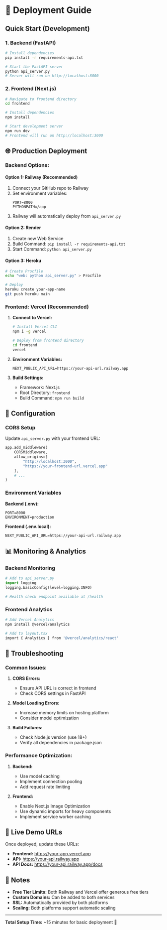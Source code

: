 # 🚀 Deployment Guide

## Quick Start (Development)

### 1. **Backend (FastAPI)**

```bash
# Install dependencies
pip install -r requirements-api.txt

# Start the FastAPI server
python api_server.py
# Server will run on http://localhost:8000
```

### 2. **Frontend (Next.js)**

```bash
# Navigate to frontend directory
cd frontend

# Install dependencies
npm install

# Start development server
npm run dev
# Frontend will run on http://localhost:3000
```

## 🌐 Production Deployment

### **Backend Options:**

#### **Option 1: Railway** (Recommended)
1. Connect your GitHub repo to Railway
2. Set environment variables:
   ```
   PORT=8000
   PYTHONPATH=/app
   ```
3. Railway will automatically deploy from `api_server.py`

#### **Option 2: Render**
1. Create new Web Service
2. Build Command: `pip install -r requirements-api.txt`
3. Start Command: `python api_server.py`

#### **Option 3: Heroku**
```bash
# Create Procfile
echo "web: python api_server.py" > Procfile

# Deploy
heroku create your-app-name
git push heroku main
```

### **Frontend: Vercel** (Recommended)

1. **Connect to Vercel:**
   ```bash
   # Install Vercel CLI
   npm i -g vercel
   
   # Deploy from frontend directory
   cd frontend
   vercel
   ```

2. **Environment Variables:**
   ```
   NEXT_PUBLIC_API_URL=https://your-api-url.railway.app
   ```

3. **Build Settings:**
   - Framework: Next.js
   - Root Directory: `frontend`
   - Build Command: `npm run build`

## 🔧 Configuration

### **CORS Setup**
Update `api_server.py` with your frontend URL:
```python
app.add_middleware(
    CORSMiddleware,
    allow_origins=[
        "http://localhost:3000",
        "https://your-frontend-url.vercel.app"
    ],
    # ...
)
```

### **Environment Variables**

**Backend (.env):**
```
PORT=8000
ENVIRONMENT=production
```

**Frontend (.env.local):**
```
NEXT_PUBLIC_API_URL=https://your-api-url.railway.app
```

## 📊 Monitoring & Analytics

### **Backend Monitoring**
```python
# Add to api_server.py
import logging
logging.basicConfig(level=logging.INFO)

# Health check endpoint available at /health
```

### **Frontend Analytics**
```bash
# Add Vercel Analytics
npm install @vercel/analytics

# Add to layout.tsx
import { Analytics } from '@vercel/analytics/react'
```

## 🚨 Troubleshooting

### **Common Issues:**

1. **CORS Errors:**
   - Ensure API URL is correct in frontend
   - Check CORS settings in FastAPI

2. **Model Loading Errors:**
   - Increase memory limits on hosting platform
   - Consider model optimization

3. **Build Failures:**
   - Check Node.js version (use 18+)
   - Verify all dependencies in package.json

### **Performance Optimization:**

1. **Backend:**
   - Use model caching
   - Implement connection pooling
   - Add request rate limiting

2. **Frontend:**
   - Enable Next.js Image Optimization
   - Use dynamic imports for heavy components
   - Implement service worker caching

## 🎯 Live Demo URLs

Once deployed, update these URLs:
- **Frontend:** https://your-app.vercel.app
- **API:** https://your-api.railway.app
- **API Docs:** https://your-api.railway.app/docs

## 📝 Notes

- **Free Tier Limits:** Both Railway and Vercel offer generous free tiers
- **Custom Domains:** Can be added to both services
- **SSL:** Automatically provided by both platforms
- **Scaling:** Both platforms support automatic scaling

---

**Total Setup Time:** ~15 minutes for basic deployment 🚀 